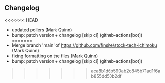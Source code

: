 ## Changelog

<<<<<<< HEAD
- updated pollers (Mark Quinn)
- bump: patch version + changelog [skip ci] (github-actions[bot])
=======
- Merge branch 'main' of https://github.com/finsite/stock-tech-ichimoku (Mark Quinn)
- fixing formatting on the files (Mark Quinn)
- bump: patch version + changelog [skip ci] (github-actions[bot])
>>>>>>> aca8b1d6b590ab2c845b71ad1f6ab855dd50b2df
